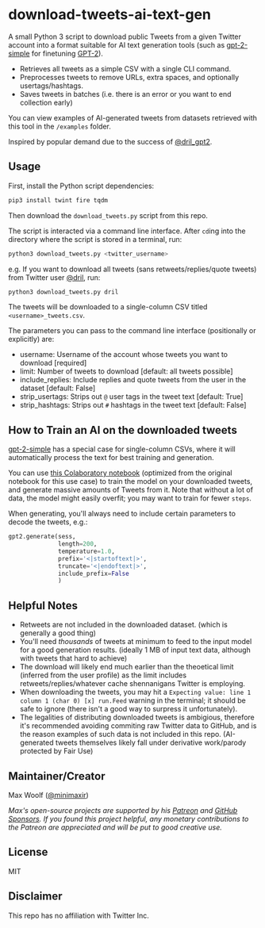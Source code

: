 # download-tweets-ai-text-gen

A small Python 3 script to download public Tweets from a given Twitter account into a format suitable for AI text generation tools (such as [gpt-2-simple](https://github.com/minimaxir/gpt-2-simple) for finetuning [GPT-2](https://openai.com/blog/better-language-models/)).

* Retrieves all tweets as a simple CSV with a single CLI command.
* Preprocesses tweets to remove URLs, extra spaces, and optionally usertags/hashtags.
* Saves tweets in batches (i.e. there is an error or you want to end collection early)

You can view examples of AI-generated tweets from datasets retrieved with this tool in the `/examples` folder.

Inspired by popular demand due to the success of [@dril_gpt2](https://twitter.com/dril_gpt2).

## Usage

First, install the Python script dependencies:

```sh
pip3 install twint fire tqdm
```

Then download the `download_tweets.py` script from this repo.

The script is interacted via a command line interface. After `cd`ing into the directory where the script is stored in a terminal, run:

```sh
python3 download_tweets.py <twitter_username>
```

e.g. If you want to download all tweets (sans retweets/replies/quote tweets) from Twitter user [@dril](https://twitter.com/dril_gpt2), run:

```sh
python3 download_tweets.py dril
```

The tweets will be downloaded to a single-column CSV titled `<username>_tweets.csv`.

The parameters you can pass to the command line interface (positionally or explicitly) are:

* username: Username of the account whose tweets you want to download [required]
* limit: Number of tweets to download [default: all tweets possible]
* include_replies: Include replies and quote tweets from the user in the dataset [default: False]
* strip_usertags: Strips out `@` user tags in the tweet text [default: True]
* strip_hashtags: Strips out `#` hashtags in the tweet text [default: False]

## How to Train an AI on the downloaded tweets

[gpt-2-simple](https://github.com/minimaxir/gpt-2-simple) has a special case for single-column CSVs, where it will automatically process the text for best training and generation.

You can use [this Colaboratory notebook](https://colab.research.google.com/drive/1qxcQ2A1nNjFudAGN_mcMOnvV9sF_PkEb) (optimized from the original notebook for this use case) to train the model on your downloaded tweets, and generate massive amounts of Tweets from it. Note that without a lot of data, the model might easily overfit; you may want to train for fewer `steps`.

When generating, you'll always need to include certain parameters to decode the tweets, e.g.:

```python
gpt2.generate(sess,
              length=200,
              temperature=1.0,
              prefix='<|startoftext|>',
              truncate='<|endoftext|>',
              include_prefix=False
              )
```

## Helpful Notes

* Retweets are not included in the downloaded dataset. (which is generally a good thing)
* You'll need *thousands* of tweets at minimum to feed to the input model for a good generation results. (ideally 1 MB of input text data, although with tweets that hard to achieve)
* The download will likely end much earlier than the theoetical limit (inferred from the user profile) as the limit includes retweets/replies/whatever cache shennanigans Twitter is employing.
* When downloading the tweets, you may hit a `Expecting value: line 1 column 1 (char 0) [x] run.Feed` warning in the terminal; it should be safe to ignore (there isn't a good way to surpress it unfortunately).
* The legalities of distributing downloaded tweets is ambigious, therefore it's recommended avoiding commiting raw Twitter data to GitHub, and is the reason examples of such data is not included in this repo. (AI-generated tweets themselves likely fall under derivative work/parody protected by Fair Use)

## Maintainer/Creator

Max Woolf ([@minimaxir](https://minimaxir.com))

*Max's open-source projects are supported by his [Patreon](https://www.patreon.com/minimaxir) and [GitHub Sponsors](https://github.com/sponsors/minimaxir). If you found this project helpful, any monetary contributions to the Patreon are appreciated and will be put to good creative use.*

## License

MIT

## Disclaimer

This repo has no affiliation with Twitter Inc.